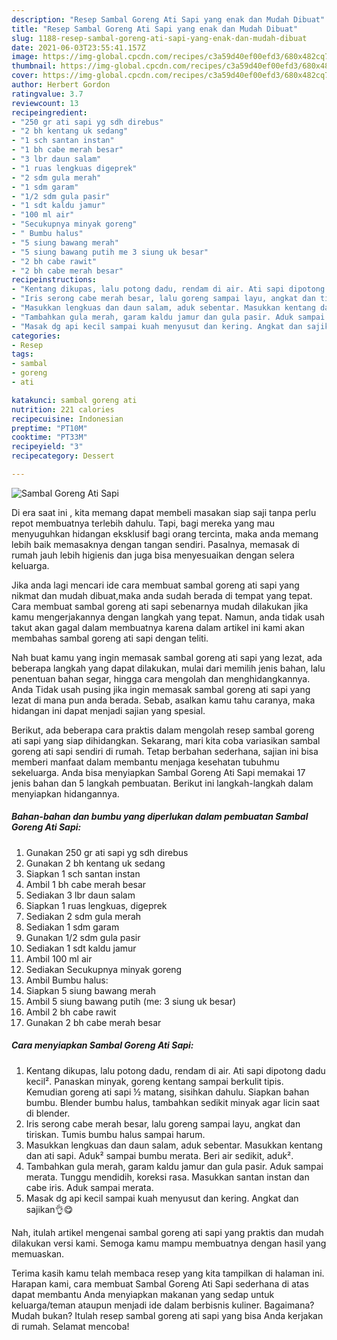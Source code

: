 ```yaml
---
description: "Resep Sambal Goreng Ati Sapi yang enak dan Mudah Dibuat"
title: "Resep Sambal Goreng Ati Sapi yang enak dan Mudah Dibuat"
slug: 1188-resep-sambal-goreng-ati-sapi-yang-enak-dan-mudah-dibuat
date: 2021-06-03T23:55:41.157Z
image: https://img-global.cpcdn.com/recipes/c3a59d40ef00efd3/680x482cq70/sambal-goreng-ati-sapi-foto-resep-utama.jpg
thumbnail: https://img-global.cpcdn.com/recipes/c3a59d40ef00efd3/680x482cq70/sambal-goreng-ati-sapi-foto-resep-utama.jpg
cover: https://img-global.cpcdn.com/recipes/c3a59d40ef00efd3/680x482cq70/sambal-goreng-ati-sapi-foto-resep-utama.jpg
author: Herbert Gordon
ratingvalue: 3.7
reviewcount: 13
recipeingredient:
- "250 gr ati sapi yg sdh direbus"
- "2 bh kentang uk sedang"
- "1 sch santan instan"
- "1 bh cabe merah besar"
- "3 lbr daun salam"
- "1 ruas lengkuas digeprek"
- "2 sdm gula merah"
- "1 sdm garam"
- "1/2 sdm gula pasir"
- "1 sdt kaldu jamur"
- "100 ml air"
- "Secukupnya minyak goreng"
- " Bumbu halus"
- "5 siung bawang merah"
- "5 siung bawang putih me 3 siung uk besar"
- "2 bh cabe rawit"
- "2 bh cabe merah besar"
recipeinstructions:
- "Kentang dikupas, lalu potong dadu, rendam di air. Ati sapi dipotong dadu kecil². Panaskan minyak, goreng kentang sampai berkulit tipis. Kemudian goreng ati sapi ½ matang, sisihkan dahulu. Siapkan bahan bumbu. Blender bumbu halus, tambahkan sedikit minyak agar licin saat di blender."
- "Iris serong cabe merah besar, lalu goreng sampai layu, angkat dan tiriskan. Tumis bumbu halus sampai harum."
- "Masukkan lengkuas dan daun salam, aduk sebentar. Masukkan kentang dan ati sapi. Aduk² sampai bumbu merata. Beri air sedikit, aduk²."
- "Tambahkan gula merah, garam kaldu jamur dan gula pasir. Aduk sampai merata. Tunggu mendidih, koreksi rasa. Masukkan santan instan dan cabe iris. Aduk sampai merata."
- "Masak dg api kecil sampai kuah menyusut dan kering. Angkat dan sajikan👌😋"
categories:
- Resep
tags:
- sambal
- goreng
- ati

katakunci: sambal goreng ati 
nutrition: 221 calories
recipecuisine: Indonesian
preptime: "PT10M"
cooktime: "PT33M"
recipeyield: "3"
recipecategory: Dessert

---
```



![Sambal Goreng Ati Sapi](https://img-global.cpcdn.com/recipes/c3a59d40ef00efd3/680x482cq70/sambal-goreng-ati-sapi-foto-resep-utama.jpg)

Di era  saat ini , kita memang dapat membeli masakan siap saji tanpa perlu repot membuatnya terlebih dahulu. Tapi, bagi mereka yang mau menyuguhkan hidangan eksklusif bagi orang tercinta, maka anda memang lebih baik memasaknya dengan tangan sendiri. Pasalnya, memasak di rumah jauh lebih higienis dan juga bisa menyesuaikan dengan selera keluarga.

Jika anda lagi mencari ide cara membuat sambal goreng ati sapi yang nikmat dan mudah dibuat,maka anda sudah berada di tempat yang tepat. Cara membuat sambal goreng ati sapi  sebenarnya mudah dilakukan jika kamu mengerjakannya dengan langkah yang tepat. Namun, anda tidak usah takut akan gagal dalam membuatnya 
karena dalam artikel ini kami akan membahas sambal goreng ati sapi dengan teliti.  



Nah buat kamu yang ingin memasak sambal goreng ati sapi yang lezat, ada beberapa langkah yang dapat dilakukan, mulai dari memilih jenis bahan, lalu penentuan bahan segar, hingga cara mengolah dan menghidangkannya. Anda Tidak usah pusing jika ingin memasak sambal goreng ati sapi yang lezat di mana pun anda berada. Sebab, asalkan kamu  tahu caranya, maka hidangan ini dapat menjadi sajian yang spesial.

Berikut, ada beberapa cara praktis  dalam mengolah resep sambal goreng ati sapi yang siap dihidangkan. Sekarang, mari kita coba variasikan sambal goreng ati sapi sendiri di rumah. Tetap berbahan sederhana, sajian ini bisa memberi manfaat dalam membantu menjaga kesehatan tubuhmu sekeluarga. Anda bisa menyiapkan Sambal Goreng Ati Sapi memakai 17 jenis bahan dan 5 langkah pembuatan. Berikut ini langkah-langkah dalam menyiapkan hidangannya.

<!--inarticleads1-->

##### Bahan-bahan dan bumbu yang diperlukan dalam pembuatan Sambal Goreng Ati Sapi:

1. Gunakan 250 gr ati sapi yg sdh direbus
1. Gunakan 2 bh kentang uk sedang
1. Siapkan 1 sch santan instan
1. Ambil 1 bh cabe merah besar
1. Sediakan 3 lbr daun salam
1. Siapkan 1 ruas lengkuas, digeprek
1. Sediakan 2 sdm gula merah
1. Sediakan 1 sdm garam
1. Gunakan 1/2 sdm gula pasir
1. Sediakan 1 sdt kaldu jamur
1. Ambil 100 ml air
1. Sediakan Secukupnya minyak goreng
1. Ambil  Bumbu halus:
1. Siapkan 5 siung bawang merah
1. Ambil 5 siung bawang putih (me: 3 siung uk besar)
1. Ambil 2 bh cabe rawit
1. Gunakan 2 bh cabe merah besar




<!--inarticleads2-->

##### Cara menyiapkan Sambal Goreng Ati Sapi:

1. Kentang dikupas, lalu potong dadu, rendam di air. Ati sapi dipotong dadu kecil². Panaskan minyak, goreng kentang sampai berkulit tipis. Kemudian goreng ati sapi ½ matang, sisihkan dahulu. Siapkan bahan bumbu. Blender bumbu halus, tambahkan sedikit minyak agar licin saat di blender.
1. Iris serong cabe merah besar, lalu goreng sampai layu, angkat dan tiriskan. Tumis bumbu halus sampai harum.
1. Masukkan lengkuas dan daun salam, aduk sebentar. Masukkan kentang dan ati sapi. Aduk² sampai bumbu merata. Beri air sedikit, aduk².
1. Tambahkan gula merah, garam kaldu jamur dan gula pasir. Aduk sampai merata. Tunggu mendidih, koreksi rasa. Masukkan santan instan dan cabe iris. Aduk sampai merata.
1. Masak dg api kecil sampai kuah menyusut dan kering. Angkat dan sajikan👌😋




Nah, itulah artikel mengenai  sambal goreng ati sapi  yang praktis dan mudah dilakukan versi kami. Semoga kamu mampu membuatnya dengan hasil yang memuaskan. 

Terima kasih kamu telah membaca resep yang kita tampilkan di halaman ini. Harapan kami, cara membuat  Sambal Goreng Ati Sapi sederhana di atas dapat membantu Anda menyiapkan makanan yang sedap untuk keluarga/teman ataupun menjadi ide dalam berbisnis kuliner. Bagaimana? Mudah bukan? Itulah resep sambal goreng ati sapi yang bisa Anda kerjakan di rumah. Selamat mencoba!

